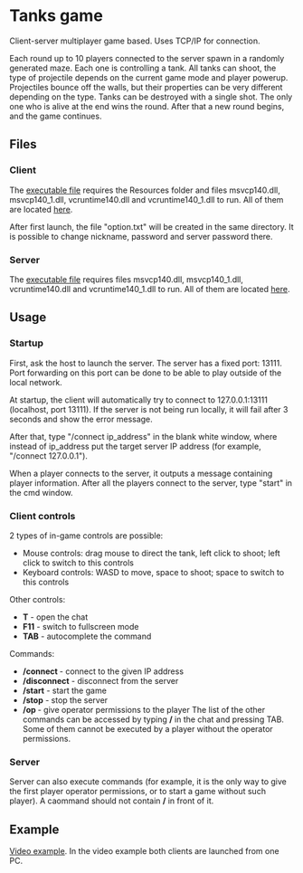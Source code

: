 # Tanks game

Client-server multiplayer game based. Uses TCP/IP for connection.

Each round up to 10 players connected to the server spawn in a randomly generated maze. Each one is controlling a tank. All tanks can shoot, the type of projectile depends on the current game mode and player powerup. Projectiles bounce off the walls, but their properties can be very different depending on the type. Tanks can be destroyed with a single shot. The only one who is alive at the end wins the round. After that a new round begins, and the game continues.

## Files

### Client

The [executable file](https://github.com/Petr1Furious/tanks-game/blob/main/Tank%20maze%20c/x64/Release/Tank%20maze%20c.exe) requires the Resources folder and files msvcp140.dll, msvcp140_1.dll, vcruntime140.dll and vcruntime140_1.dll to run. All of them are located [here](https://github.com/Petr1Furious/tanks-game/tree/main/Tank%20maze%20c/x64/Release).

After first launch, the file "option.txt" will be created in the same directory. It is possible to change nickname, password and server password there.

### Server

The [executable file](https://github.com/Petr1Furious/tanks-game/blob/main/Tank%20maze%20s/x64/Release/Tank%20maze%20s.exe) requires files msvcp140.dll, msvcp140_1.dll, vcruntime140.dll and vcruntime140_1.dll to run. All of them are located [here](https://github.com/Petr1Furious/tanks-game/tree/main/Tank%20maze%20s/x64/Release).

## Usage

### Startup

First, ask the host to launch the server. The server has a fixed port: 13111. Port forwarding on this port can be done to be able to play outside of the local network.

At startup, the client will automatically try to connect to 127.0.0.1:13111 (localhost, port 13111). If the server is not being run locally, it will fail after 3 seconds and show the error message.

After that, type "/connect ip_address" in the blank white window, where instead of ip_address put the target server IP address (for example, "/connect 127.0.0.1").

When a player connects to the server, it outputs a message containing player information. After all the players connect to the server, type "start" in the cmd window.


### Client controls

2 types of in-game controls are possible:
- Mouse controls: drag mouse to direct the tank, left click to shoot; left click to switch to this controls
- Keyboard controls: WASD to move, space to shoot; space to switch to this controls

Other controls:
- **T** - open the chat
- **F11** - switch to fullscreen mode
- **TAB** - autocomplete the command

Commands:
- **/connect <IP address>** - connect to the given IP address
- **/disconnect** - disconnect from the server
- **/start** - start the game
- **/stop** - stop the server
- **/op <nickname>** - give operator permissions to the player
The list of the other commands can be accessed by typing **/** in the chat and pressing TAB. Some of them cannot be executed by a player without the operator permissions.

### Server

Server can also execute commands (for example, it is the only way to give the first player operator permissions, or to start a game without such player). A caommand should not contain **/** in front of it.

## Example

[Video example](https://drive.google.com/file/d/1Dyx0IK2OmFkFUrHUUvgWN0mZ2b6h16Oy/view?usp=sharing). In the video example both clients are launched from one PC.
